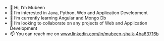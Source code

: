 - 👋 Hi, I’m Mubeen 
- 👀 I’m interested in Java, Python, Web and Application Development
- 🌱 I’m currently learning Angular and Mongo Db
- 💞️ I’m looking to collaborate on any projects of Web and Application Development
- 📫 You can reach me on www.linkedin.com/in/mubeen-shaik-4ba63716b

<!---
Mubeena6sk/Mubeena6sk is a ✨ special ✨ repository because its `README.md` (this file) appears on your GitHub profile.
You can click the Preview link to take a look at your changes.
--->
